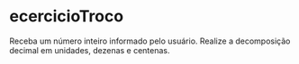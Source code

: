 # ecercicioTroco
Receba um número inteiro informado pelo usuário. Realize a decomposição decimal em unidades, dezenas e centenas.

